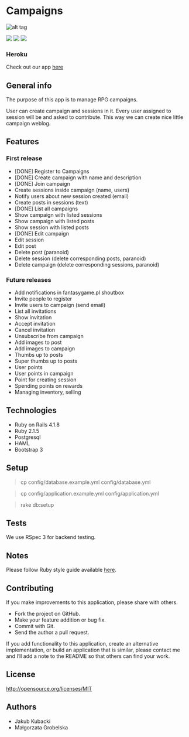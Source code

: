 # Campaigns
![alt tag](http://oi62.tinypic.com/2jebxb5.jpg)

[![](http://img.shields.io/travis/fantasygame/campaigns.svg?style=flat-square)](https://travis-ci.org/fantasygame/campaigns)
[![](http://img.shields.io/codeclimate/github/fantasygame/campaigns.svg?style=flat-square)](https://codeclimate.com/github/fantasygame/campaigns)
[![](http://img.shields.io/codeclimate/coverage/github/fantasygame/campaigns.svg?style=flat-square)](https://codeclimate.com/github/fantasygame/campaigns)

### Heroku

Check out our app [here](http://rpgcampaigns.herokuapp.com/)

## General info

The purpose of this app is to manage RPG campaigns.

User can create campaign and sessions in it. Every user assigned to session will be and asked to contribute. This way we can create nice little campaign weblog.

## Features

### First release
* [DONE] Register to Campaigns
* [DONE] Create campaign with name and description
* [DONE] Join campaign
* Create sessions inside campaign (name, users)
* Notify users about new session created (email)
* Create posts in sessions (text)
* [DONE] List all campaigns
* Show campaign with listed sessions
* Show campaign with listed posts
* Show session with listed posts
* [DONE] Edit campaign
* Edit session
* Edit post
* Delete post (paranoid)
* Delete session (delete corresponding posts, paranoid)
* Delete campaign (delete corresponding sessions, paranoid)

### Future releases
* Add notifications in fantasygame.pl shoutbox
* Invite people to register
* Invite users to campaign (send email)
* List all invitations
* Show invitation
* Accept invitation
* Cancel invitation
* Unsubscribe from campaign
* Add images to post
* Add images to campaign
* Thumbs up to posts
* Super thumbs up to posts
* User points
* User points in campaign
* Point for creating session
* Spending points on rewards
* Managing inventory, selling

## Technologies

* Ruby on Rails 4.1.8
* Ruby 2.1.5
* Postgresql
* HAML
* Bootstrap 3

## Setup

> cp config/database.example.yml config/database.yml

> cp config/application.example.yml config/application.yml

> rake db:setup

## Tests

We use RSpec 3 for backend testing.

## Notes

Please follow Ruby style guide available [here](https://github.com/bbatsov/ruby-style-guide).

## Contributing

If you make improvements to this application, please share with others.

* Fork the project on GitHub.
* Make your feature addition or bug fix.
* Commit with Git.
* Send the author a pull request.

If you add functionality to this application, create an alternative
implementation, or build an application that is similar, please contact
me and I’ll add a note to the README so that others can find your work.

## License

http://opensource.org/licenses/MIT

## Authors

* Jakub Kubacki
* Małgorzata Grobelska